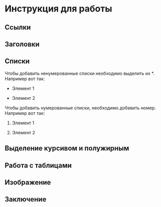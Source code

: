 # Инструкция для работы

## Ссылки

## Заголовки

## Списки

Чтобы добавить ненумерованные списки необходимо выделить их *. Например вот так:

* Элемент 1

* Элемент 2

Чтобы добавить нумерованные списки, необходимо добавить номер. Например вот так:

1. Элемент 1

2. Элемент 2

## Выделение курсивом и полужирным

## Работа с таблицами

## Изображение

## Заключение

